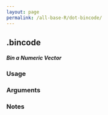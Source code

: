 ```yaml
---
layout: page
permalink: /all-base-R/dot-bincode/
---
```


## __.bincode__

#### _Bin a Numeric Vector_

### Usage

### Arguments

### Notes
